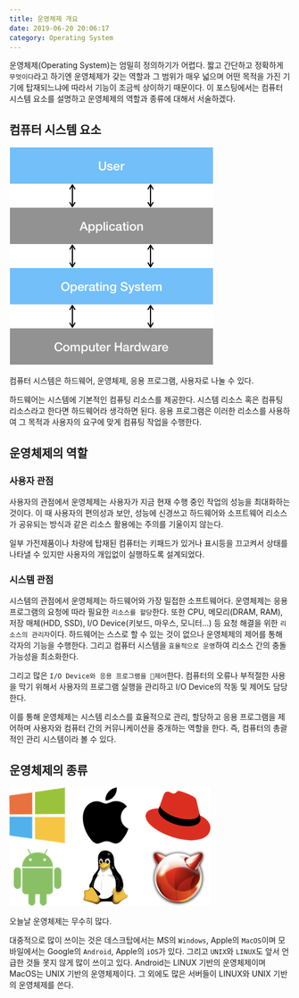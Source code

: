 ```yaml
---
title: 운영체제 개요
date: 2019-06-20 20:06:17
category: Operating System
---
```


운영체제(Operating System)는 엄밀히 정의하기가 어렵다. 짧고 간단하고 정확하게 `무엇이다`라고 하기엔 운영체제가 갖는 역할과 그 범위가 매우 넓으며 어떤 목적을 가진 기기에 탑재되느냐에 따라서 기능이 조금씩 상이하기 때문이다. 이 포스팅에서는 컴퓨터 시스템 요소를 설명하고 운영체제의 역할과 종류에 대해서 서술하겠다.

## 컴퓨터 시스템 요소

![computing-sytstem](./images/computing-system.png)

컴퓨터 시스템은 하드웨어, 운영체제, 응용 프로그램, 사용자로 나눌 수 있다.

하드웨어는 시스템에 기본적인 컴퓨팅 리소스를 제공한다. 시스템 리소스 혹은 컴퓨팅 리소스라고 한다면 하드웨어라 생각하면 된다. 응용 프로그램은 이러한 리소스를 사용하여 그 목적과 사용자의 요구에 맞게 컴퓨팅 작업을 수행한다.

## 운영체제의 역할

### 사용자 관점

사용자의 관점에서 운영체제는 사용자가 지금 현재 수행 중인 작업의 성능을 최대화하는 것이다. 이 때 사용자의 편의성과 보안, 성능에 신경쓰고 하드웨어와 소프트웨어 리소스가 공유되는 방식과 같은 리소스 활용에는 주의를 기울이지 않는다.

일부 가전제품이나 차량에 탑재된 컴퓨터는 키패드가 있거나 표시등을 끄고켜서 상태를 나타낼 수 있지만 사용자의 개입없이 실행하도록 설계되었다.

### 시스템 관점

시스템의 관점에서 운영체제는 하드웨어와 가장 밀접한 소프트웨어다. 운영체제는 응용 프로그램의 요청에 따라 필요한 `리소스를 할당`한다.
또한 CPU, 메모리(DRAM, RAM), 저장 매체(HDD, SSD), I/O Device(키보드, 마우스, 모니터...) 등 요청 해결을 위한 `리소스의 관리자`이다.
하드웨어는 스스로 할 수 있는 것이 없으나 운영체제의 제어를 통해 각자의 기능을 수행한다. 그리고 컴퓨터 시스템을 `효율적으로 운영`하여 리소스 간의 충돌 가능성을 최소화한다.

그리고 많은 `I/O Device와 응용 프로그램을 제어`한다. 컴퓨터의 오류나 부적절한 사용을 막기 위해서 사용자의 프로그램 실행을 관리하고 I/O Device의 작동 및 제어도 담당한다.

이를 통해 운영체제는 시스템 리소스를 효율적으로 관리, 할당하고 응용 프로그램을 제어하며 사용자와 컴퓨터 간의 커뮤니케이션을 중개하는 역할을 한다. 즉, 컴퓨터의 총괄적인 관리 시스템이라 볼 수 있다.

## 운영체제의 종류

![os](./images/os.png)

오늘날 운영체제는 무수히 많다. 

대중적으로 많이 쓰이는 것은 데스크탑에서는 MS의 `Windows`, Apple의 `MacOS`이며 모바일에서는 Google의 `Android`, Apple의 `iOS`가 있다.
그리고 `UNIX`와 `LINUX`도 앞서 언급한 것들 못지 않게 많이 쓰이고 있다. Android는 LINUX 기반의 운영체제이며 MacOS는 UNIX 기반의 운영체제이다. 그 외에도 많은 서버들이 LINUX와 UNIX 기반의 운영체제를 쓴다.

